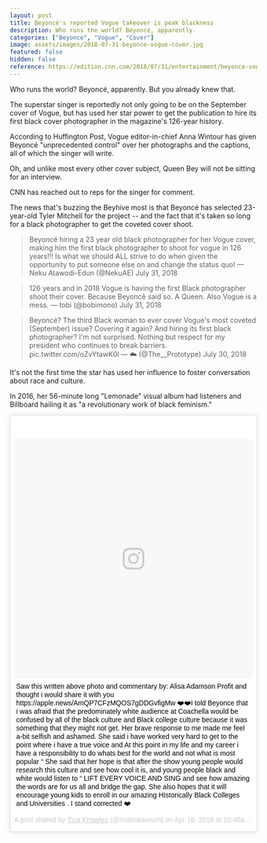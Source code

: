 ```yaml
---
layout: post
title: Beyoncé's reported Vogue takeover is peak blackness
description: Who runs the world? Beyoncé, apparently.
categories: ["Beyonce", "Vogue", "Cover"]
image: assets/images/2018-07-31-beyonce-vogue-cover.jpg
featured: false
hidden: false
reference: https://edition.cnn.com/2018/07/31/entertainment/beyonce-vogue-cover/index.html
---
```

Who runs the world? Beyoncé, apparently.
But you already knew that.

The superstar singer is reportedly not only going to be on the September cover of Vogue, but has used her star power to get the publication to hire its first black cover photographer in the magazine's 126-year history.

According to Huffington Post, Vogue editor-in-chief Anna Wintour has given Beyoncé "unprecedented control" over her photographs and the captions, all of which the singer will write.

Oh, and unlike most every other cover subject, Queen Bey will not be sitting for an interview.

CNN has reached out to reps for the singer for comment.

The news that's buzzing the Beyhive most is that Beyoncé has selected 23-year-old Tyler Mitchell for the project -- and the fact that it's taken so long for a black photographer to get the coveted cover shoot.

>Beyoncé hiring a 23 year old black photographer for her Vogue cover, making him the first black photographer to shoot for vogue in 126 years!!! Is what we should ALL strive to do when given the opportunity to put someone else on and change the status quo!
>— Neku Atawodi-Edun (@NekuAE) July 31, 2018

>126 years and in 2018 Vogue is having the first Black photographer shoot their cover. Because Beyoncè said so. A Queen. Also Vogue is a mess.
>— tobi (@bobimono) July 31, 2018

>Beyoncé? The third Black woman to ever cover Vogue's most coveted (September) issue? Covering it again? And hiring its first black photographer? I'm not surprised. Nothing but respect for my president who continues to break barriers. pic.twitter.com/oZvYtawK0l
>— ☁️ (@The__Prototype) July 30, 2018

It's not the first time the star has used her influence to foster conversation about race and culture.

In 2016, her 56-minute long "Lemonade" visual album had listeners and Billboard hailing it as "a revolutionary work of black feminism."

<blockquote class="instagram-media" data-instgrm-captioned data-instgrm-permalink="https://www.instagram.com/p/Bho-WDiBzpV/?utm_source=ig_embed" data-instgrm-version="9" style=" background:#FFF; border:0; border-radius:3px; box-shadow:0 0 1px 0 rgba(0,0,0,0.5),0 1px 10px 0 rgba(0,0,0,0.15); margin: 1px; max-width:540px; min-width:326px; padding:0; width:99.375%; width:-webkit-calc(100% - 2px); width:calc(100% - 2px);"><div style="padding:8px;"> <div style=" background:#F8F8F8; line-height:0; margin-top:40px; padding:50.0% 0; text-align:center; width:100%;"> <div style=" background:url(data:image/png;base64,iVBORw0KGgoAAAANSUhEUgAAACwAAAAsCAMAAAApWqozAAAABGdBTUEAALGPC/xhBQAAAAFzUkdCAK7OHOkAAAAMUExURczMzPf399fX1+bm5mzY9AMAAADiSURBVDjLvZXbEsMgCES5/P8/t9FuRVCRmU73JWlzosgSIIZURCjo/ad+EQJJB4Hv8BFt+IDpQoCx1wjOSBFhh2XssxEIYn3ulI/6MNReE07UIWJEv8UEOWDS88LY97kqyTliJKKtuYBbruAyVh5wOHiXmpi5we58Ek028czwyuQdLKPG1Bkb4NnM+VeAnfHqn1k4+GPT6uGQcvu2h2OVuIf/gWUFyy8OWEpdyZSa3aVCqpVoVvzZZ2VTnn2wU8qzVjDDetO90GSy9mVLqtgYSy231MxrY6I2gGqjrTY0L8fxCxfCBbhWrsYYAAAAAElFTkSuQmCC); display:block; height:44px; margin:0 auto -44px; position:relative; top:-22px; width:44px;"></div></div> <p style=" margin:8px 0 0 0; padding:0 4px;"> <a href="https://www.instagram.com/p/Bho-WDiBzpV/?utm_source=ig_embed" style=" color:#000; font-family:Arial,sans-serif; font-size:14px; font-style:normal; font-weight:normal; line-height:17px; text-decoration:none; word-wrap:break-word;" target="_blank">Saw this written above photo and commentary by: Alisa Adamson Profit and thought i would share it with you https://apple.news/AmQP7CFzMQOS7gDDGvfigMw ❤️❤️I told Beyonce that i was afraid that the predominately white audience at Coachella would be confused by all of the black culture and Black college culture because it was something that they might not get. Her brave response to me made me feel a-bit selfish and ashamed. She said i have worked very hard to get to the point where i have a true voice and At this point in my life and my career i have a responsibility to do whats best for the world and not what is most popular “ She said that her hope is that after the show young people would research this culture and see how cool it is, and young people black and white would listen to “ LIFT EVERY VOICE AND SING and see how amazing the words are for us all and bridge the gap. She also hopes that it will encourage young kids to enroll in our amazing HIstorically Black Colleges and Universities . I stand corrected ❤️</a></p> <p style=" color:#c9c8cd; font-family:Arial,sans-serif; font-size:14px; line-height:17px; margin-bottom:0; margin-top:8px; overflow:hidden; padding:8px 0 7px; text-align:center; text-overflow:ellipsis; white-space:nowrap;">A post shared by <a href="https://www.instagram.com/mstinalawson/?utm_source=ig_embed" style=" color:#c9c8cd; font-family:Arial,sans-serif; font-size:14px; font-style:normal; font-weight:normal; line-height:17px;" target="_blank"> Tina Knowles</a> (@mstinalawson) on <time style=" font-family:Arial,sans-serif; font-size:14px; line-height:17px;" datetime="2018-04-16T17:46:39+00:00">Apr 16, 2018 at 10:46am PDT</time></p></div></blockquote> <script async defer src="//www.instagram.com/embed.js"></script>
